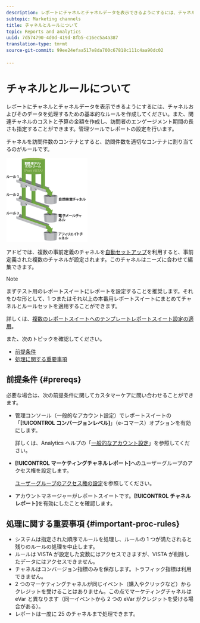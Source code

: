 ```yaml
---
description: レポートにチャネルとチャネルデータを表示できるようにするには、チャネルおよびそのデータを処理するための基本的なルールを作成してください。また、関連チャネルのコストと予算の金額を作成し、訪問者のエンゲージメント期間の長さも指定することができます。管理ツールでレポートの設定を行います。
subtopic: Marketing channels
title: チャネルとルールについて
topic: Reports and analytics
uuid: 7d574790-4d0d-419d-8fb5-c16ec5a4a387
translation-type: tm+mt
source-git-commit: 99ee24efaa517e8da700c67818c111c4aa90dc02

---
```



# チャネルとルールについて

レポートにチャネルとチャネルデータを表示できるようにするには、チャネルおよびそのデータを処理するための基本的なルールを作成してください。また、関連チャネルのコストと予算の金額を作成し、訪問者のエンゲージメント期間の長さも指定することができます。管理ツールでレポートの設定を行います。

チャネルを訪問件数のコンテナとすると、訪問件数を適切なコンテナに割り当てるのがルールです。

![](assets/buckets_2.png)

アドビでは、複数の事前定義のチャネルを[自動セットアップ](/help/components/c-marketing-channels/c-channel-autosetup.md)を利用すると、事前定義された複数のチャネルが設定されます。このチャネルはニーズに合わせて編集できます。

>[!NOTE]
>
>まずテスト用のレポートスイートにレポートを設定することを推奨します。それをひな形として、1 つまたはそれ以上の本番用レポートスイートにまとめてチャネルとルールセットを適用することができます。
>
>詳しくは、[複数のレポートスイートへのテンプレートレポートスイート設定の適用](/help/components/c-marketing-channels/t-template.md)。

また、次のトピックを確認してください。

* [前提条件](/help/components/c-marketing-channels/c-channels-rules.md#prereqs)
* [処理に関する重要事項](/help/components/c-marketing-channels/c-channels-rules.md#important-proc-rules)

## 前提条件 {#prereqs}

必要な場合は、次の前提条件に関してカスタマーケアに問い合わせることができます。

* 管理コンソール（一般的なアカウント設定）でレポートスイートの「**[!UICONTROL コンバージョンレベル]**」（e-コマース）オプションを有効にします。

   詳しくは、Analytics ヘルプの「[一般的なアカウント設定](https://marketing.adobe.com/resources/help/en_US/reference/general_acct_settings_admin.html)」を参照してください。

* **[!UICONTROL マーケティングチャネルレポート]**&#x200B;へのユーザーグループのアクセス権を設定します。

   [ユーザーグループのアクセス権の設定](/help/components/c-marketing-channels/t-user-groups.md)を参照してください。

* アカウントマネージャーがレポートスイートです。**[!UICONTROL チャネルレポート]**&#x200B;を有効にしたことを確認します。

## 処理に関する重要事項 {#important-proc-rules}

* システムは指定された順序でルールを処理し、ルールの 1 つが満たされると残りのルールの処理を中止します。
* ルールは VISTA が設定した変数にはアクセスできますが、VISTA が削除したデータにはアクセスできません。
* チャネルはコンバージョン指標のみを保存します。トラフィック指標は利用できません。
* 2 つのマーケティングチャネルが同じイベント（購入やクリックなど）からクレジットを受けることはありません。この点でマーケティングチャネルは eVar と異なります（同一イベントから 2 つの eVar がクレジットを受ける場合がある）。
* レポートは一度に 25 のチャネルまで処理できます。

